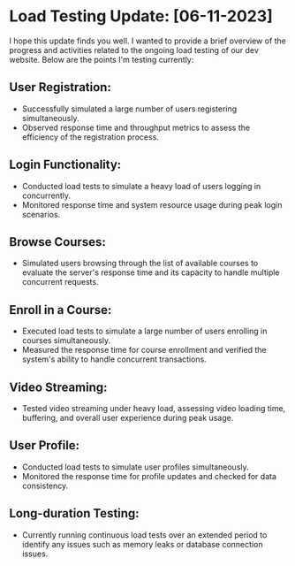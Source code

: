 # Load Testing Update: [06-11-2023]


I hope this update finds you well. I wanted to provide a brief overview of the progress and activities related to the ongoing load testing of our dev website. Below are the points I'm testing currently:

## User Registration:

- Successfully simulated a large number of users registering simultaneously.
- Observed response time and throughput metrics to assess the efficiency of the registration process.

## Login Functionality:

- Conducted load tests to simulate a heavy load of users logging in concurrently.
- Monitored response time and system resource usage during peak login scenarios.

## Browse Courses:

- Simulated users browsing through the list of available courses to evaluate the server's response time and its capacity to handle multiple concurrent requests.

## Enroll in a Course:

- Executed load tests to simulate a large number of users enrolling in courses simultaneously.
- Measured the response time for course enrollment and verified the system's ability to handle concurrent transactions.

## Video Streaming:

- Tested video streaming under heavy load, assessing video loading time, buffering, and overall user experience during peak usage.

## User Profile:

- Conducted load tests to simulate user profiles simultaneously.
- Monitored the response time for profile updates and checked for data consistency.


## Long-duration Testing:

- Currently running continuous load tests over an extended period to identify any issues such as memory leaks or database connection issues.


